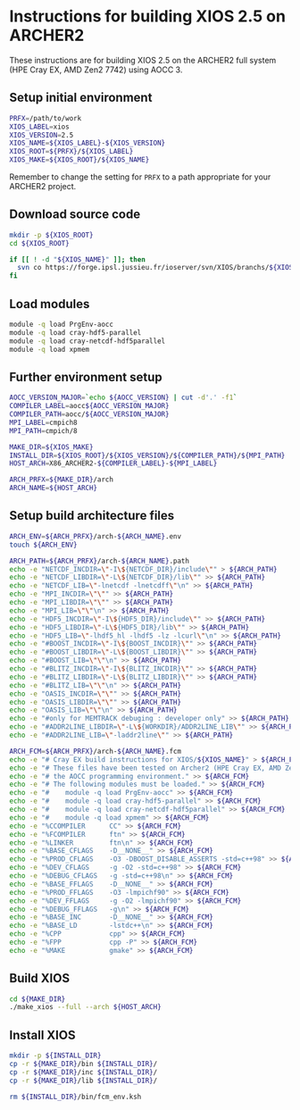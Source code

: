 Instructions for building XIOS 2.5 on ARCHER2
=============================================

These instructions are for building XIOS 2.5 on the ARCHER2 full system (HPE Cray EX, AMD Zen2 7742) using AOCC 3.


Setup initial environment
-------------------------

```bash
PRFX=/path/to/work
XIOS_LABEL=xios
XIOS_VERSION=2.5
XIOS_NAME=${XIOS_LABEL}-${XIOS_VERSION}
XIOS_ROOT=${PRFX}/${XIOS_LABEL}
XIOS_MAKE=${XIOS_ROOT}/${XIOS_NAME}
```

Remember to change the setting for `PRFX` to a path appropriate for your ARCHER2 project.


Download source code
--------------------

```bash
mkdir -p ${XIOS_ROOT}
cd ${XIOS_ROOT}

if [[ ! -d "${XIOS_NAME}" ]]; then
  svn co https://forge.ipsl.jussieu.fr/ioserver/svn/XIOS/branchs/${XIOS_NAME}
fi
```


Load modules
------------

```bash
module -q load PrgEnv-aocc
module -q load cray-hdf5-parallel
module -q load cray-netcdf-hdf5parallel
module -q load xpmem
```


Further environment setup
-------------------------

```bash
AOCC_VERSION_MAJOR=`echo ${AOCC_VERSION} | cut -d'.' -f1`
COMPILER_LABEL=aocc${AOCC_VERSION_MAJOR}
COMPILER_PATH=aocc/${AOCC_VERSION_MAJOR}
MPI_LABEL=cmpich8
MPI_PATH=cmpich/8

MAKE_DIR=${XIOS_MAKE}
INSTALL_DIR=${XIOS_ROOT}/${XIOS_VERSION}/${COMPILER_PATH}/${MPI_PATH}
HOST_ARCH=X86_ARCHER2-${COMPILER_LABEL}-${MPI_LABEL}

ARCH_PRFX=${MAKE_DIR}/arch
ARCH_NAME=${HOST_ARCH}
```


Setup build architecture files
------------------------------

```bash
ARCH_ENV=${ARCH_PRFX}/arch-${ARCH_NAME}.env
touch ${ARCH_ENV}

ARCH_PATH=${ARCH_PRFX}/arch-${ARCH_NAME}.path
echo -e "NETCDF_INCDIR=\"-I\${NETCDF_DIR}/include\"" > ${ARCH_PATH}
echo -e "NETCDF_LIBDIR=\"-L\${NETCDF_DIR}/lib\"" >> ${ARCH_PATH}
echo -e "NETCDF_LIB=\"-lnetcdf -lnetcdff\"\n" >> ${ARCH_PATH}
echo -e "MPI_INCDIR=\"\"" >> ${ARCH_PATH}
echo -e "MPI_LIBDIR=\"\"" >> ${ARCH_PATH}
echo -e "MPI_LIB=\"\"\n" >> ${ARCH_PATH}
echo -e "HDF5_INCDIR=\"-I\${HDF5_DIR}/include\"" >> ${ARCH_PATH}
echo -e "HDF5_LIBDIR=\"-L\${HDF5_DIR}/lib\"" >> ${ARCH_PATH}
echo -e "HDF5_LIB=\"-lhdf5_hl -lhdf5 -lz -lcurl\"\n" >> ${ARCH_PATH}
echo -e "#BOOST_INCDIR=\"-I\${BOOST_INCDIR}\"" >> ${ARCH_PATH}
echo -e "#BOOST_LIBDIR=\"-L\${BOOST_LIBDIR}\"" >> ${ARCH_PATH}
echo -e "#BOOST_LIB=\"\"\n" >> ${ARCH_PATH}
echo -e "#BLITZ_INCDIR=\"-I\${BLITZ_INCDIR}\"" >> ${ARCH_PATH}
echo -e "#BLITZ_LIBDIR=\"-L\${BLITZ_LIBDIR}\"" >> ${ARCH_PATH}
echo -e "#BLITZ_LIB=\"\"\n" >> ${ARCH_PATH}
echo -e "OASIS_INCDIR=\"\"" >> ${ARCH_PATH}
echo -e "OASIS_LIBDIR=\"\"" >> ${ARCH_PATH}
echo -e "OASIS_LIB=\"\"\n" >> ${ARCH_PATH}
echo -e "#only for MEMTRACK debuging : developer only" >> ${ARCH_PATH}
echo -e "#ADDR2LINE_LIBDIR=\"-L\${WORKDIR}/ADDR2LINE_LIB\"" >> ${ARCH_PATH}
echo -e "#ADDR2LINE_LIB=\"-laddr2line\"" >> ${ARCH_PATH}

ARCH_FCM=${ARCH_PRFX}/arch-${ARCH_NAME}.fcm
echo -e "# Cray EX build instructions for XIOS/${XIOS_NAME}" > ${ARCH_FCM}
echo -e "# These files have been tested on Archer2 (HPE Cray EX, AMD Zen2 7742) using" >> ${ARCH_FCM}
echo -e "# the AOCC programming environment." >> ${ARCH_FCM}
echo -e "# The following modules must be loaded." >> ${ARCH_FCM}
echo -e "#    module -q load PrgEnv-aocc" >> ${ARCH_FCM}
echo -e "#    module -q load cray-hdf5-parallel" >> ${ARCH_FCM}
echo -e "#    module -q load cray-netcdf-hdf5parallel" >> ${ARCH_FCM}
echo -e "#    module -q load xpmem" >> ${ARCH_FCM}
echo -e "%CCOMPILER      CC" >> ${ARCH_FCM}
echo -e "%FCOMPILER      ftn" >> ${ARCH_FCM}
echo -e "%LINKER         ftn\n" >> ${ARCH_FCM}
echo -e "%BASE_CFLAGS    -D__NONE__" >> ${ARCH_FCM}
echo -e "%PROD_CFLAGS    -O3 -DBOOST_DISABLE_ASSERTS -std=c++98" >> ${ARCH_FCM}
echo -e "%DEV_CFLAGS     -g -O2 -std=c++98" >> ${ARCH_FCM}
echo -e "%DEBUG_CFLAGS   -g -std=c++98\n" >> ${ARCH_FCM}
echo -e "%BASE_FFLAGS    -D__NONE__" >> ${ARCH_FCM}
echo -e "%PROD_FFLAGS    -O3 -lmpichf90" >> ${ARCH_FCM}
echo -e "%DEV_FFLAGS     -g -O2 -lmpichf90" >> ${ARCH_FCM}
echo -e "%DEBUG_FFLAGS   -g\n" >> ${ARCH_FCM}
echo -e "%BASE_INC       -D__NONE__" >> ${ARCH_FCM}
echo -e "%BASE_LD        -lstdc++\n" >> ${ARCH_FCM}
echo -e "%CPP            cpp" >> ${ARCH_FCM}
echo -e "%FPP            cpp -P" >> ${ARCH_FCM}
echo -e "%MAKE           gmake" >> ${ARCH_FCM}
```


Build XIOS
----------

```bash
cd ${MAKE_DIR}
./make_xios --full --arch ${HOST_ARCH}
```


Install XIOS
------------

```bash
mkdir -p ${INSTALL_DIR}
cp -r ${MAKE_DIR}/bin ${INSTALL_DIR}/
cp -r ${MAKE_DIR}/inc ${INSTALL_DIR}/
cp -r ${MAKE_DIR}/lib ${INSTALL_DIR}/

rm ${INSTALL_DIR}/bin/fcm_env.ksh
```
